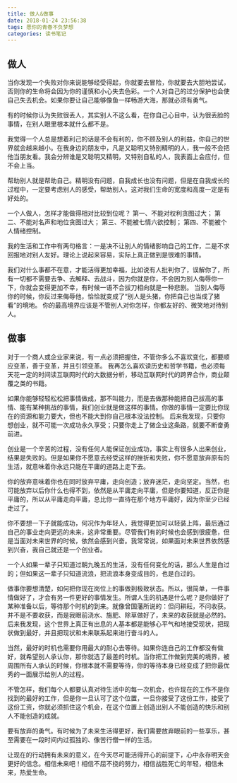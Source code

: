 ```yaml
---
title: 做人&做事
date: 2018-01-24 23:56:38
tags: 愿你的青春不负梦想
categories: 读书笔记
---
```

## 做人
当你发现一个失败对你来说能够经受得起，你就要去冒险，你就要去大胆地尝试，否则你的生命将会因为你的谨慎和小心失去色彩。一个人对自己的过分保护也会使自己失去机会。如果你要让自己能够像鱼一样畅游大海，那就必须有勇气。

有的时候你认为失败很丢人，其实别人不这么看，在你自己心目中，认为很丢脸的事情，在别人眼里根本就什么都不是。

我觉得一个人总是想着利己的话是不会有利的，你不顾及别人的利益，你自己的世界就会越来越小。在我身边的朋友中，凡是又聪明又特别精明的人，我一般不会把他当朋友看。我会分辨谁是又聪明又精明，又特别自私的人，我表面上会应付，但不会上当。

帮助别人就是帮助自己。精明没有问题，自我成长也没有问题，但是在自我成长的过程中，一定要考虑别人的感受，帮助别人。这对我们生命的宽度和高度一定是有好处的。

一个人做人，怎样才能做得相对比较到位呢？
第一、不能对权利贪图过大；
第二、不能对名声和地位贪图过大；
第三、不能被七情六欲控制；
第四、不能被个人情绪控制。

我的生活和工作中有两句格言：一是决不让别人的情绪影响自己的工作，二是不求回报地对别人友好。理论上说起来容易，实际上真正做到是很难的事情。

我们对什么事都不在意，才能活得更加幸福，比如说有人批判你了，误解你了，所有一切都不需要去争、去解释、去战斗，因为你就是你，不会因为别人侮辱你一下，你就会变得更加不幸，有时候一语不合拔刀相向就是一种悲剧。
当别人侮辱你的时候，你反过来侮辱他，恰恰就变成了“别人是头猪，你把自己也当成了猪看”的境地。
你的最高境界应该是不管别人对你怎样，你都友好的、微笑地对待别人。

## 做事
对于一个商人或企业家来说，有一点必须把握住，不管你多么不喜欢变化，都要顺应变革，善于变革，并且引领变革。
我再怎么喜欢读历史和哲学书籍，也必须每天花一定的时间读互联网时代的大数据分析，移动互联网时代的跨界合作，商业颠覆之类的书籍。

如果你能够轻轻松松把事情做成，那不叫能力，而是去做那种能把自己拔高的事情、能有某种挑战的事情，我们创业就是做这样的事情。你做的事情一定要比你现在的资源和能力要大，但也不能大到你自己根本没法控制。
后来我发现，只要你想创业，就不可能一次成功永久享受；只要你走上了做企业这条路，就要不断奋勇前进。

创业是一个辛苦的过程，没有任何人能保证创业成功，事实上有很多人出来创业，结果是失败的。但是如果你不愿意去经受这样的挫折和失败，你不愿意放弃原有的生活，就意味着你永远只能在平庸的道路上走下去。

你的放弃意味着你也在同时放弃平庸，走向创造；放弃迷茫，走向坚定。当然，也可能放弃以后你什么也得不到，依然是从平庸走向平庸，但是你要知道，反正你是平庸的，所以从平庸走向平庸，总比你一直待在那个地方平庸好，因为你至少已经走过了。

你不要想一下子就能成功，何况作为年轻人，我觉得更加可以轻装上阵，最后通过自己的事业走向更远的未来，这非常重要。尽管我们有的时候也会感到很疲惫，但是当面对未来世界的时候，依然会感到兴奋。我常常说，如果面对未来世界依然感到兴奋，我自己就还是一个创业者。

一个人如果一辈子只知道过朝九晚五的生活，没有任何变化的话，那么人生是白过的；但如果这一辈子只知道流浪，把流浪本身变成目的，也是白过的。

做事你要想清楚，如何把你现在岗位上的事做到极致状态。所以，很简单，一件事情做好了，才会有另一件更好的事情发生。所谓人生的机遇是什么呢？是你做好了某种准备以后，等待那个时机的到来。就像曾国藩所说的：但问耕耘，不问收获。并不是不要收获，而是我眼前浇水、施肥、除草做好了，未来的收获就是必然的。后来我发现，这个世界上真正有出息的人基本都是能够心平气和地接受现状，把现状做到最好，并且把现状和未来联系起来进行奋斗的人。

当然，最好的时机也需要你用最大的耐心去等待。如果你连自己的工作都没有做好，就希望别人承认你，那你就选了最差的时机。当你把工作做到完美的境界，被周围所有人承认的时候，你根本就不需要等待，你的等待本身已经变成了把你最优秀的一面展示给别人的过程。

不管怎样，我们每个人都要认真对待生活中的每一次机会，也许现在的工作不是你找到的最好的工作，但是你一旦认可了这个位置，一旦你接受了这份工作，接受了这份工资，你就必须抓住这个机会，在这个位置上创造出别人不能创造的快乐和别人不能创造的成就。

要有放弃的勇气。有时候为了未来生活得更好，我们需要放弃眼前的一些享乐，甚至需要在一段时间内过孤独的、像苦行僧一样的生活。

让现在的行动拥有未来的意义，在今天尽可能活得开心的前提下，心中永存明天会更好的信念。相信未来吧！相信不屈不挠的努力，相信战胜死亡的年轻，相信未来，热爱生命。



